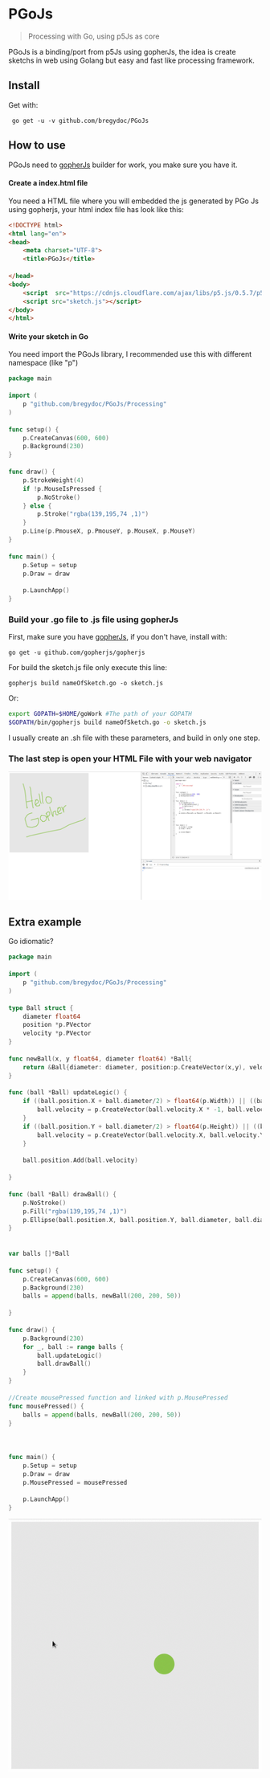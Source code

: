 # PGoJs


> Processing with Go, using p5Js as core

PGoJs is a binding/port from p5Js using gopherJs, the idea is create sketchs in web using Golang but easy and fast like processing framework.

## Install
Get with:

```
 go get -u -v github.com/bregydoc/PGoJs
```


## How to use

PGoJs need to [gopherJs](https://github.com/gopherjs/gopherjs) builder for work, you make sure you have it.

#### Create a index.html file
You need a HTML file where you will embedded the js generated by PGo Js using gopherjs, your html index file has look like this:
```html
<!DOCTYPE html>
<html lang="en">
<head>
    <meta charset="UTF-8">
    <title>PGoJs</title>

</head>
<body>
    <script  src="https://cdnjs.cloudflare.com/ajax/libs/p5.js/0.5.7/p5.js"></script>
    <script src="sketch.js"></script>
</body>
</html>
```

#### Write your sketch in Go
You need import the PGoJs library, I recommended use this with different namespace (like "p")
```go
package main

import (
	p "github.com/bregydoc/PGoJs/Processing"
)

func setup() {
	p.CreateCanvas(600, 600)
	p.Background(230)
}

func draw() {
	p.StrokeWeight(4)
	if !p.MouseIsPressed {
		p.NoStroke()
	} else {
		p.Stroke("rgba(139,195,74 ,1)")
	}
	p.Line(p.PmouseX, p.PmouseY, p.MouseX, p.MouseY)
}

func main() {
	p.Setup = setup
	p.Draw = draw

	p.LaunchApp()
}
```

### Build your .go file to .js file using gopherJs
First, make sure you have [gopherJs](https://github.com/gopherjs/gopherjs), if you don't have, install with:
```
go get -u github.com/gopherjs/gopherjs
```
For build the sketch.js file only execute this line:
```
gopherjs build nameOfSketch.go -o sketch.js
```
Or:
```bash
export GOPATH=$HOME/goWork #The path of your GOPATH
$GOPATH/bin/gopherjs build nameOfSketch.go -o sketch.js
```
I usually create an .sh file with these parameters, and build in only one step.

### The last step is open your HTML File with your web navigator
![Sketch writing in golang](/PGoJs.png)


## Extra example
Go idiomatic?
```go
package main

import (
	p "github.com/bregydoc/PGoJs/Processing"
)

type Ball struct {
	diameter float64
	position *p.PVector
	velocity *p.PVector
}

func newBall(x, y float64, diameter float64) *Ball{
	return &Ball{diameter: diameter, position:p.CreateVector(x,y), velocity:p.Random2D().Mult(10)}
}

func (ball *Ball) updateLogic() {
	if ((ball.position.X + ball.diameter/2) > float64(p.Width)) || ((ball.position.X - ball.diameter/2) < 0){
		ball.velocity = p.CreateVector(ball.velocity.X * -1, ball.velocity.Y)
	}
	if ((ball.position.Y + ball.diameter/2) > float64(p.Height)) || ((ball.position.Y - ball.diameter/2) < 0){
		ball.velocity = p.CreateVector(ball.velocity.X, ball.velocity.Y* -1)
	}

	ball.position.Add(ball.velocity)

}

func (ball *Ball) drawBall() {
	p.NoStroke()
	p.Fill("rgba(139,195,74 ,1)")
	p.Ellipse(ball.position.X, ball.position.Y, ball.diameter, ball.diameter)
}


var balls []*Ball

func setup() {
	p.CreateCanvas(600, 600)
	p.Background(230)
	balls = append(balls, newBall(200, 200, 50))

}

func draw() {
	p.Background(230)
	for _, ball := range balls {
		ball.updateLogic()
		ball.drawBall()
	}
}

//Create mousePressed function and linked with p.MousePressed
func mousePressed() {
	balls = append(balls, newBall(200, 200, 50))
}



func main() {
	p.Setup = setup
	p.Draw = draw
	p.MousePressed = mousePressed

	p.LaunchApp()
}
```

![Balls in gif](/pGoJsExample.gif)
